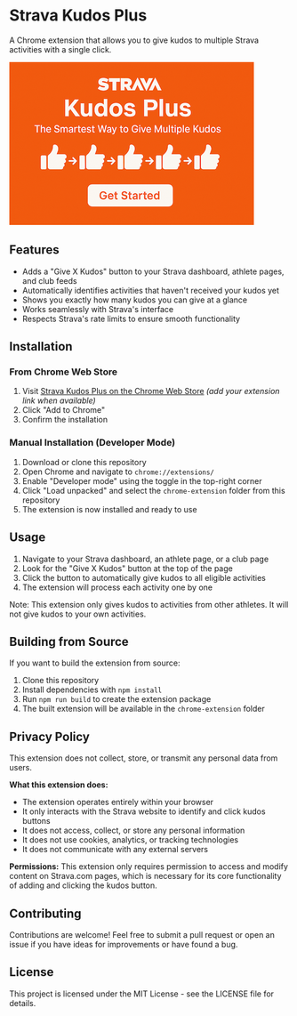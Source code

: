 # Strava Kudos Plus

A Chrome extension that allows you to give kudos to multiple Strava activities with a single click.

![Strava Kudos Plus](images/StravaKudosTile.png)

## Features

- Adds a "Give X Kudos" button to your Strava dashboard, athlete pages, and club feeds
- Automatically identifies activities that haven't received your kudos yet
- Shows you exactly how many kudos you can give at a glance
- Works seamlessly with Strava's interface
- Respects Strava's rate limits to ensure smooth functionality

## Installation

### From Chrome Web Store
1. Visit [Strava Kudos Plus on the Chrome Web Store](#) *(add your extension link when available)*
2. Click "Add to Chrome"
3. Confirm the installation

### Manual Installation (Developer Mode)
1. Download or clone this repository
2. Open Chrome and navigate to `chrome://extensions/`
3. Enable "Developer mode" using the toggle in the top-right corner
4. Click "Load unpacked" and select the `chrome-extension` folder from this repository
5. The extension is now installed and ready to use

## Usage

1. Navigate to your Strava dashboard, an athlete page, or a club page
2. Look for the "Give X Kudos" button at the top of the page
3. Click the button to automatically give kudos to all eligible activities
4. The extension will process each activity one by one

Note: This extension only gives kudos to activities from other athletes. It will not give kudos to your own activities.

## Building from Source

If you want to build the extension from source:

1. Clone this repository
2. Install dependencies with `npm install`
3. Run `npm run build` to create the extension package
4. The built extension will be available in the `chrome-extension` folder

## Privacy Policy

This extension does not collect, store, or transmit any personal data from users.

**What this extension does:**
- The extension operates entirely within your browser
- It only interacts with the Strava website to identify and click kudos buttons
- It does not access, collect, or store any personal information
- It does not use cookies, analytics, or tracking technologies
- It does not communicate with any external servers

**Permissions:**
This extension only requires permission to access and modify content on Strava.com pages, which is necessary for its core functionality of adding and clicking the kudos button.

## Contributing

Contributions are welcome! Feel free to submit a pull request or open an issue if you have ideas for improvements or have found a bug.

## License

This project is licensed under the MIT License - see the LICENSE file for details.